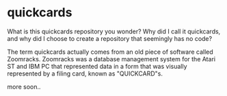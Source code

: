 quickcards
==========

What is this quickcards repository you wonder? Why did I call it quickcards, and why did I choose to create a repository that seemingly has no code?

The term quickcards actually comes from an old piece of software called Zoomracks. Zoomracks was a database management system for the Atari ST and IBM PC that represented data in a form that was visually represented by a filing card, known as "QUICKCARD"s.

more soon..